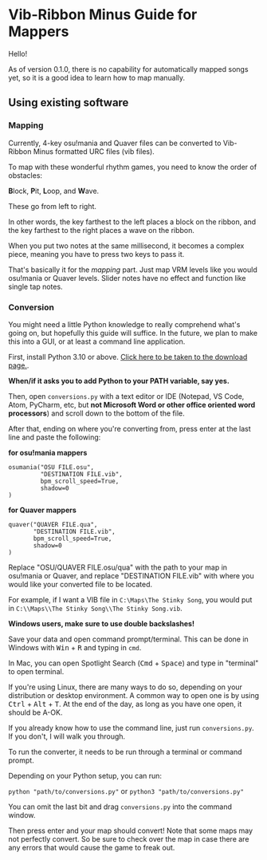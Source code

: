 # Vib-Ribbon Minus Guide for Mappers

Hello!

As of version 0.1.0, there is no capability for automatically mapped songs yet, so it is a good idea to learn how to map manually.

## Using existing software

### Mapping

Currently, 4-key osu!mania and Quaver files can be converted to Vib-Ribbon Minus formatted URC files (vib files).

To map with these wonderful rhythm games, you need to know the order of obstacles:

**B**lock, **P**it, **L**oop, and **W**ave.

These go from left to right.

In other words, the key farthest to the left places a block on the ribbon, and the key farthest to the right places a wave on the ribbon.

When you put two notes at the same millisecond, it becomes a complex piece, meaning you have to press two keys to pass it.

That's basically it for the *mapping* part. Just map VRM levels like you would osu!mania or Quaver levels. Slider notes have no effect and function like single tap notes.

### Conversion


You might need a little Python knowledge to really comprehend what's going on, but hopefully this guide will suffice. In the future, we plan to make this into a GUI, or at least a command line application.

First, install Python 3.10 or above. [Click here to be taken to the download page.](https://www.python.org/downloads/).

**When/if it asks you to add Python to your PATH variable, say yes.**

Then, open `conversions.py` with a text editor or IDE (Notepad, VS Code, Atom, PyCharm, etc, but **not Microsoft Word or other office oriented word processors**) and scroll down to the bottom of the file.

After that, ending on where you're converting from, press enter at the last line and paste the following:

**for osu!mania mappers**

```
osumania("OSU FILE.osu",
         "DESTINATION FILE.vib",
         bpm_scroll_speed=True,
         shadow=0
)
```

**for Quaver mappers**

```
quaver("QUAVER FILE.qua",
       "DESTINATION FILE.vib",
       bpm_scroll_speed=True,
       shadow=0
)

```

Replace "OSU/QUAVER FILE.osu\/qua" with the path to your map in osu!mania or Quaver, and replace "DESTINATION FILE.vib" with where you would like your converted file to be located.

For example, if I want a VIB file in `C:\Maps\The Stinky Song`, you would put in `C:\\Maps\\The Stinky Song\\The Stinky Song.vib`.

**Windows users, make sure to use double backslashes!**

Save your data and open command prompt/terminal. This can be done in Windows with <kbd>Win</kbd> + <kbd>R</kbd> and typing in `cmd`.

In Mac, you can open Spotlight Search (<kbd>Cmd</kbd> + <kbd>Space</kbd>) and type in "terminal" to open terminal.

If you're using Linux, there are many ways to do so, depending on your distribution or desktop environment. A common way to open one is by using <kbd>Ctrl</kbd> + <kbd>Alt</kbd> + <kbd>T</kbd>. At the end of the day, as long as you have one open, it should be A-OK.

If you already know how to use the command line, just run `conversions.py`. If you don't, I will walk you through.

To run the converter, it needs to be run through a terminal or command prompt.

Depending on your Python setup, you can run:

`python "path/to/conversions.py"`
or
`python3 "path/to/conversions.py"`

You can omit the last bit and drag `conversions.py` into the command window.

Then press enter and your map should convert! Note that some maps may not perfectly convert. So be sure to check over the map in case there are any errors that would cause the game to freak out.
